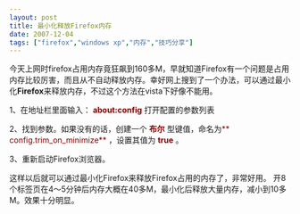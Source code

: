 ```yaml
---
layout: post
title: 最小化释放Firefox内存
date: 2007-12-04
tags: ["firefox","windows xp","内存","技巧分享"]
---
```


今天上网时firefox占用内存竟狂飙到160多M，早就知道Firefox有一个问题是占用内存比较厉害，而且从不自动释放内存。幸好网上搜到了一个办法，可以通过最小化**Firefox**来释放内存，不过这个方法在vista下好像不能用。

1、在地址栏里面输入：  <span style="color: #800000;">**about:config**</span> 打开配置的参数列表

<!--more-->

2、找到参数。如果没有的话，创建一个 <span style="color: #800000;">**布尔**</span> 型键值，命名为<span style="color: #800000;">** config.trim_on_minimize**</span> ，设置其值为   <span style="color: #800000;">**true** </span> 。

3、重新启动Firefox浏览器。

这样以后就可以通过最小化Firefox来释放Firefox占用的内存了，非常好用。
开8个标签页在4～5分钟后内存大概在40多M，最小化后释放大量内存，减小到10多M。效果十分明显。